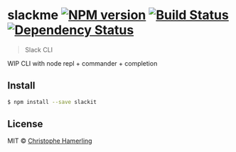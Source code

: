 # slackme [![NPM version][npm-image]][npm-url] [![Build Status][travis-image]][travis-url] [![Dependency Status][daviddm-image]][daviddm-url]
> Slack CLI

WIP CLI with node repl + commander + completion

## Install

```sh
$ npm install --save slackit
```

## License

MIT © [Christophe Hamerling](http://chamerling.github.io)

[npm-image]: https://badge.fury.io/js/slackme.svg
[npm-url]: https://npmjs.org/package/slackme
[travis-image]: https://travis-ci.org/chamerling/slackme.svg?branch=master
[travis-url]: https://travis-ci.org/chamerling/slackme
[daviddm-image]: https://david-dm.org/chamerling/slackme.svg?theme=shields.io
[daviddm-url]: https://david-dm.org/chamerling/slackme
